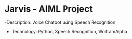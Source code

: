 # Jarvis - AIML Project
-Description: Voice Chatbot using Speech Recognition
- Technology: Python, Speech Recognition, WolframAlpha

